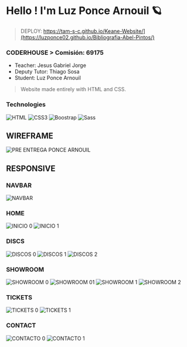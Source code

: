 <h1>Hello ! I'm Luz Ponce Arnouil 🪐</h1>

> DEPLOY: https://tam-s-c.github.io/Keane-Website/](https://luzponce02.github.io/Bibliografia-Abel-Pintos/)
### CODERHOUSE > Comisión: 69175
- Teacher: Jesus Gabriel Jorge
- Deputy Tutor: Thiago Sosa
- Student: Luz Ponce Arnouil

> Website made entirely with HTML and CSS.

### Technologies
![HTML](https://img.shields.io/badge/HTML5-blue)
![CSS3](https://img.shields.io/badge/CSS3-orange)
![Boostrap](https://img.shields.io/badge/Boostrap-violet)
![Sass](https://img.shields.io/badge/Sass-pink)

## WIREFRAME
![PRE ENTREGA PONCE ARNOUIL](https://github.com/user-attachments/assets/3d4eddc0-0c95-4ec6-aefd-75bad1bf2123)

## RESPONSIVE
### NAVBAR
![NAVBAR](https://github.com/user-attachments/assets/a8e74129-f7c8-4637-888d-b592c134a725)

### HOME
![INICIO 0](https://github.com/user-attachments/assets/59e1e71a-48c8-4a63-a0c0-4f23997f750f)
![INICIO 1](https://github.com/user-attachments/assets/d490137d-e717-4bf8-9577-0ba19f4eae43)

### DISCS
![DISCOS 0](https://github.com/user-attachments/assets/83485a03-a8b5-4284-9c9c-e3bb6e593e20)
![DISCOS 1](https://github.com/user-attachments/assets/9ac0d191-0969-4ba3-96ad-f40fe150803a)
![DISCOS 2](https://github.com/user-attachments/assets/27c49e0e-387e-48b7-a872-2a9ca261f691)

### SHOWROOM
![SHOWROOM 0](https://github.com/user-attachments/assets/c64e60c1-0abf-4dce-836b-f13ea3453b76)
![SHOWROOM 01](https://github.com/user-attachments/assets/c0e61939-d63a-4940-b8ca-a97c124d26c2)
![SHOWROOM 1](https://github.com/user-attachments/assets/a6dd9802-ce69-4d2c-a61d-8b26dd0eebc6)
![SHOWROOM 2](https://github.com/user-attachments/assets/1c9ee47a-10b7-470b-ac7f-469db0021d85)

### TICKETS
![TICKETS 0](https://github.com/user-attachments/assets/c8619cbc-b27f-4e61-86f7-f83cdbd8ee14)
![TICKETS 1](https://github.com/user-attachments/assets/cf71a025-0d86-462d-a06e-39e02d3f096f)

### CONTACT
![CONTACTO 0](https://github.com/user-attachments/assets/6c9c25f3-766a-4f98-9e10-32d0ea6cb3e3)
![CONTACTO 1](https://github.com/user-attachments/assets/0679da88-c8f2-4a4f-b3b8-8b6102ff3c42)





